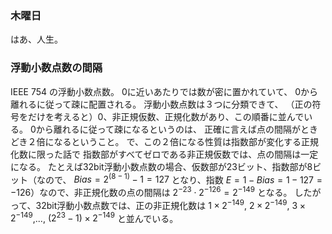 ### 木曜日

はあ、人生。

### 浮動小数点数の間隔

IEEE 754 の浮動小数点数。
0に近いあたりでは数が密に置かれていて、
0から離れるに従って疎に配置される。
浮動小数点数は３つに分類できて、
（正の符号をだけを考えると）0、非正規仮数、正規化数があり、この順番に並んでいる。
0から離れるに従って疎になるというのは、
正確に言えば点の間隔がときどき２倍になるということ。
で、この２倍になる性質は指数部が変化する正規化数に限った話で
指数部がすべてゼロである非正規仮数では、点の間隔は一定になる。
たとえば32bit浮動小数点数の場合、仮数部が23ビット、指数部が8ビット（なので、 $Bias = 2^{(8-1)} - 1 = 127$ となり、指数 $E = 1 - Bias = 1 - 127 = -126$）なので、非正規化数の点の間隔は $2^{-23} \cdot 2^{-126}=2^{-149}$ となる。
したがって、32bit浮動小数点数では、正の非正規化数は
$1\times 2^{-149}$, $2\times 2^{-149}$, $3\times 2^{-149}$,..., $(2^{23}-1) \times 2^{-149}$ と並んでいる。
